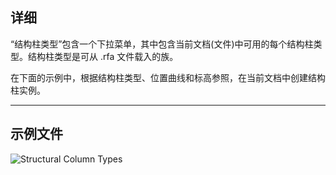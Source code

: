 ## 详细
“结构柱类型”包含一个下拉菜单，其中包含当前文档(文件)中可用的每个结构柱类型。结构柱类型是可从 .rfa 文件载入的族。

在下面的示例中，根据结构柱类型、位置曲线和标高参照，在当前文档中创建结构柱实例。
___
## 示例文件

![Structural Column Types](./DSRevitNodesUI.StructuralColumnTypes_img.jpg)
